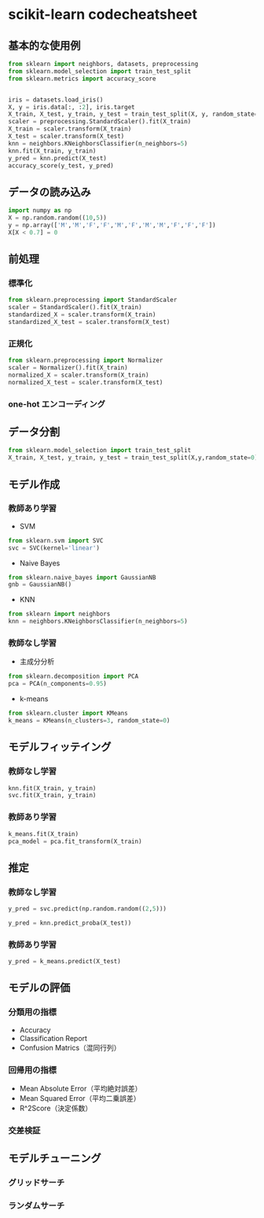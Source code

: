 # scikit-learn codecheatsheet

## 基本的な使用例
```python
from sklearn import neighbors, datasets, preprocessing
from sklearn.model_selection import train_test_split
from sklearn.metrics import accuracy_score


iris = datasets.load_iris()
X, y = iris.data[:, :2], iris.target
X_train, X_test, y_train, y_test = train_test_split(X, y, random_state=33)
scaler = preprocessing.StandardScaler().fit(X_train)
X_train = scaler.transform(X_train)
X_test = scaler.transform(X_test)
knn = neighbors.KNeighborsClassifier(n_neighbors=5)
knn.fit(X_train, y_train)
y_pred = knn.predict(X_test)
accuracy_score(y_test, y_pred)
```

## データの読み込み
```python
import numpy as np
X = np.random.random((10,5))
y = np.array(['M','M','F','F','M','F','M','M','F','F','F'])
X[X < 0.7] = 0
```

## 前処理

### 標準化
```python
from sklearn.preprocessing import StandardScaler
scaler = StandardScaler().fit(X_train)
standardized_X = scaler.transform(X_train)
standardized_X_test = scaler.transform(X_test)
```

### 正規化
```python
from sklearn.preprocessing import Normalizer
scaler = Normalizer().fit(X_train)
normalized_X = scaler.transform(X_train)
normalized_X_test = scaler.transform(X_test)
```
### one-hot エンコーディング

## データ分割
```python
from sklearn.model_selection import train_test_split
X_train, X_test, y_train, y_test = train_test_split(X,y,random_state=0)
```
## モデル作成

### 教師あり学習

- SVM
```python
from sklearn.svm import SVC
svc = SVC(kernel='linear')
```
- Naive Bayes
```python
from sklearn.naive_bayes import GaussianNB
gnb = GaussianNB()
```
- KNN
```python
from sklearn import neighbors
knn = neighbors.KNeighborsClassifier(n_neighbors=5)
```

### 教師なし学習

- 主成分分析
```python
from sklearn.decomposition import PCA
pca = PCA(n_components=0.95)
```
- k-means
```python
from sklearn.cluster import KMeans
k_means = KMeans(n_clusters=3, random_state=0)
```

## モデルフィッテイング
### 教師なし学習
```python
knn.fit(X_train, y_train)
svc.fit(X_train, y_train)
```
### 教師あり学習
```python
k_means.fit(X_train)
pca_model = pca.fit_transform(X_train)
```

## 推定
### 教師なし学習
```python
y_pred = svc.predict(np.random.random((2,5)))
```
```python
y_pred = knn.predict_proba(X_test))
```
### 教師あり学習
```python
y_pred = k_means.predict(X_test)
```

## モデルの評価

### 分類用の指標
- Accuracy
- Classification Report
- Confusion Matrics（混同行列）

### 回帰用の指標
- Mean Absolute Error（平均絶対誤差）
- Mean Squared Error（平均二乗誤差）
- R^2Score（決定係数）

### 交差検証

## モデルチューニング

### グリッドサーチ

### ランダムサーチ
